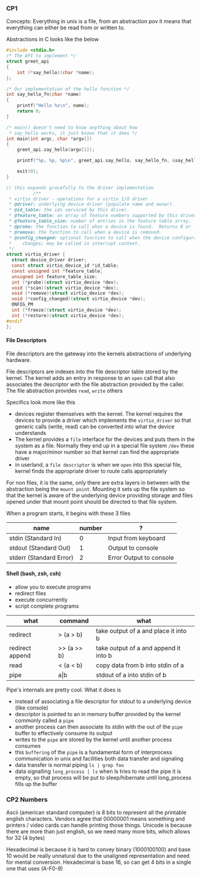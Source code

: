 ### CP1

Concepts: Everything in unix is a file, from an abstraction pov it means that everything can either be read from or written to.   

Abstractions in C looks like the below

```c
#include <stdio.h>
/* The API to implement */
struct greet_api
{
	int (*say_hello)(char *name);
};

/* Our implementation of the hello function */
int say_hello_fn(char *name)
{
	printf("Hello %s\n", name);
	return 0;
}

/* main() doesn't need to know anything about how
 * say_hello works, it just knows that it does */
int main(int argc, char *argv[])
{
	greet_api.say_hello(argv[1]);

	printf("%p, %p, %p\n", greet_api.say_hello, say_hello_fn, &say_hello_fn);

	exit(0);
}

// this expands gracefully to the driver implementation
          /**
 * virtio_driver - operations for a virtio I/O driver
 * @driver: underlying device driver (populate name and owner).
 * @id_table: the ids serviced by this driver.
 * @feature_table: an array of feature numbers supported by this driver.
 * @feature_table_size: number of entries in the feature table array.
 * @probe: the function to call when a device is found.  Returns 0 or -errno.
 * @remove: the function to call when a device is removed.
 * @config_changed: optional function to call when the device configuration
 *    changes; may be called in interrupt context.
 */
struct virtio_driver {
  struct device_driver driver;
  const struct virtio_device_id *id_table;
  const unsigned int *feature_table;
  unsigned int feature_table_size;
  int (*probe)(struct virtio_device *dev);
  void (*scan)(struct virtio_device *dev);
  void (*remove)(struct virtio_device *dev);
  void (*config_changed)(struct virtio_device *dev);
  ONFIG_PM
  int (*freeze)(struct virtio_device *dev);
  int (*restore)(struct virtio_device *dev);
#endif
};
```
#### File Descriptors

File descriptors are the gateway into the kernels abstractions of underlying hardware.

File descriptors are indexes into the file descriptor table stored by the kernel.  The kernel adds an entry in response to an `open` call that also associates the descriptor with the file abstraction provided by the caller.  The file abstraction provides `read`, `write` others

Specifics look more like this
 - devices register themselves with the kernel.  The kernel requires the devices to provide a driver which implements the `virtio_driver` so that generic calls (write, read) can be converted into what the device understands
 - The kernel provides a `file` interface for the devices and puts them in the system as a file.  Normally they end up in a special file system `/dev` these have a major/minor number so that kernel can find the appropriate driver
 - in userland, a `file descriptor` is when we `open` into this special file, kernel finds the appropriate driver to route calls appropriately
 
For non files, it is the same, only there are extra layers in between with the abstraction being the `mount point`.  Mounting it sets up the file system so that the kernel is aware of the underlying device providing storage and files opened under that mount point should be directed to that file system.

When a program starts, it begins with these 3 files

|name|number|?|
|---|---|---|
|stdin (Standard In)|0|Input from keyboard|
|stdout (Standard Out)|1|Output to console|
|stderr (Standard Error)|2|Error Output to console|

#### Shell (bash, zsh, csh)
 - allow you to execute programs
 - redirect files
 - execute concurrently
 - script complete programs

|what|command|what|
|---|---|---| 
|redirect|> (a > b)|take output of a and place it into b|
|redirect append|>> (a >> b)|take output of a and append it into b|
|read|< (a < b)|copy data from b into stdin of a|
|pipe|a\|b|stdout of a into stdin of b|

Pipe's internals are pretty cool.  What it does is
 - instead of associating a file descriptor for stdout to a underlying device (like console)
 - descriptor is pointed to an in memory buffer provided by the kernel commonly called a `pipe`
 - another process can then associate its stdin with the out of the `pipe` buffer to effectively consume its output
 - writes to the `pipe` are stored by the kernel until another process consumes
 - this `buffering` of the `pipe` is a fundamental form of interprocess communication in unix and facilities both data transfer and signaling
 - data transfer is normal piping `ls | grep foo`
 - data signalling `long_process | ls` when ls tries to read the pipe it is empty, so that process will be put to sleep/hibernate until long_process fills up the buffer
 
 ### CP2 Numbers
 
Ascii (american standard computer) is 8 bits to represent all the printable english characters.  Vendors agree that 00000001 means something and printers / video cards can handle printing those things.  Unicode is because there are more than just english, so we need many more bits, which allows for 32 (4 bytes) 

Hexadecimal is because it is hard to convey binary (1000100100) and base 10 would be really unnatural due to the unaligned representation and need for mental conversion.  Hexadecimal is base 16, so can get 4 bits in a single one that uses (A-F0-9)

 
